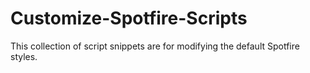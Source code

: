 # Customize-Spotfire-Scripts
This collection of script snippets are for modifying the default Spotfire styles.
